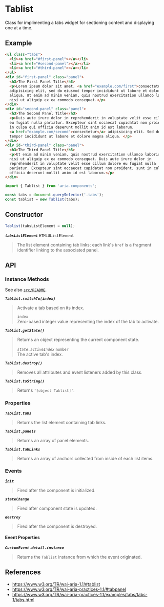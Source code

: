 Tablist
=======

Class for implimenting a tabs widget for sectioning content and displaying one 
at a time.

## Example

```html
<ul class="tabs">
  <li><a href="#first-panel"></a></li>
  <li><a href="#second-panel"></a></li>
  <li><a href="#third-panel"></a></li>
</ul>
<div id="first-panel" class="panel">
  <h3>The First Panel Title</h3>
  <p>Lorem ipsum dolor sit amet, <a href="example.com/first">consectetur</a>
  adipisicing elit, sed do eiusmod tempor incididunt ut labore et dolore magna
  aliqua. Ut enim ad minim veniam, quis nostrud exercitation ullamco laboris
  nisi ut aliquip ex ea commodo consequat.</p>
</div>
<div id="second-panel" class="panel">
  <h3>The Second Panel Title</h3>
  <p>Duis aute irure dolor in reprehenderit in voluptate velit esse cillum dolore 
  eu fugiat nulla pariatur. Excepteur sint occaecat cupidatat non proident, sunt 
  in culpa qui officia deserunt mollit anim id est laborum, 
  <a href="example.com/second">consectetur</a> adipisicing elit. Sed do eiusmod 
  tempor incididunt ut labore et dolore magna aliqua. </p>
</div>
<div id="third-panel" class="panel">
  <h3>The Third Panel Title</h3>
  <p>Ut enim ad minim veniam, quis nostrud exercitation ullamco laboris
  nisi ut aliquip ex ea commodo consequat. Duis aute irure dolor in
  reprehenderit in voluptate velit esse cillum dolore eu fugiat nulla
  pariatur. Excepteur sint occaecat cupidatat non proident, sunt in culpa qui
  officia deserunt mollit anim id est laborum.</p>
</div>
```

```javascript
import { Tablist } from 'aria-components';

const tabs = document.querySelector('.tabs');
const tablist = new Tablist(tabs);
```

## Constructor

```javascript
Tablist(tabsListElement = null);
```

_**`tabsListElement`**_ `HTMLUListElement`  
> The list element containing tab links; each link's `href` is a fragment  
identifier linking to the associated panel.

## API

### Instance Methods

See also [`src/README`](../).

_**`Tablist.switchTo(index)`**_
> Activate a tab based on its index.
>
> `index`  
> Zero-based integer value representing the index of the tab to activate.

_**`Tablist.getState()`**_
> Returns an object representing the current component state.
>
> _`state.activeIndex`_ `number`  
> The active tab's index.

_**`Tablist.destroy()`**_
> Removes all attributes and event listeners added by this class.

_**`Tablist.toString()`**_  
> Returns `'[object Tablist]'`.

### Properties

_**`Tablist.tabs`**_  
> Returns the list element containing tab links.

_**`Tablist.panels`**_  
> Returns an array of panel elements.

_**`Tablist.tabLinks`**_  
> Returns an array of anchors collected from inside of each list items.

### Events

_**`init`**_  
> Fired after the component is initialized.

_**`stateChange`**_  
> Fired after component state is updated.

_**`destroy`**_  
> Fired after the component is destroyed.

#### Event Properties

_**`CustomEvent.detail.instance`**_
> Returns the `Tablist` instance from which the event originated.

## References

- https://www.w3.org/TR/wai-aria-1.1/#tablist
- https://www.w3.org/TR/wai-aria-practices-1.1/#tabpanel
- https://www.w3.org/TR/wai-aria-practices-1.1/examples/tabs/tabs-1/tabs.html
